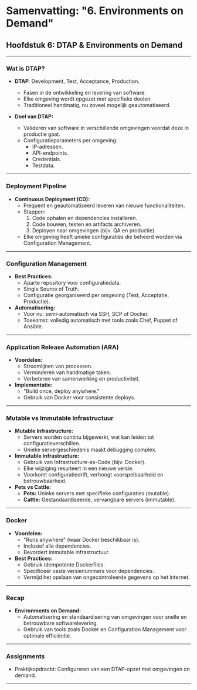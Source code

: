 # Samenvatting: "6. Environments on Demand"

## Hoofdstuk 6: DTAP & Environments on Demand

---

### Wat is DTAP?
- **DTAP**: Development, Test, Acceptance, Production.
  - Fasen in de ontwikkeling en levering van software.
  - Elke omgeving wordt opgezet met specifieke doelen.
  - Traditioneel handmatig, nu zoveel mogelijk geautomatiseerd.

- **Doel van DTAP:**
  - Valideren van software in verschillende omgevingen voordat deze in productie gaat.
  - Configuratieparameters per omgeving:
    - IP-adressen.
    - API-endpoints.
    - Credentials.
    - Testdata.

---

### Deployment Pipeline
- **Continuous Deployment (CD):**
  - Frequent en geautomatiseerd leveren van nieuwe functionaliteiten.
  - Stappen:
    1. Code ophalen en dependencies installeren.
    2. Code bouwen, testen en artifacts archiveren.
    3. Deployen naar omgevingen (bijv. QA en productie).
  - Elke omgeving heeft unieke configuraties die beheerd worden via Configuration Management.

---

### Configuration Management
- **Best Practices:**
  - Aparte repository voor configuratiedata.
  - Single Source of Truth.
  - Configuratie georganiseerd per omgeving (Test, Acceptatie, Productie).
- **Automatisering:**
  - Voor nu: semi-automatisch via SSH, SCP of Docker.
  - Toekomst: volledig automatisch met tools zoals Chef, Puppet of Ansible.

---

### Application Release Automation (ARA)
- **Voordelen:**
  - Stroomlijnen van processen.
  - Verminderen van handmatige taken.
  - Verbeteren van samenwerking en productiviteit.
- **Implementatie:**
  - "Build once, deploy anywhere."
  - Gebruik van Docker voor consistente deploys.

---

### Mutable vs Immutable Infrastructuur
- **Mutable Infrastructure:**
  - Servers worden continu bijgewerkt, wat kan leiden tot configuratieverschillen.
  - Unieke servergeschiedenis maakt debugging complex.
- **Immutable Infrastructure:**
  - Gebruik van Infrastructure-as-Code (bijv. Docker).
  - Elke wijziging resulteert in een nieuwe versie.
  - Voorkomt configuratiedrift, verhoogt voorspelbaarheid en betrouwbaarheid.
- **Pets vs Cattle:**
  - **Pets:** Unieke servers met specifieke configuraties (mutable).
  - **Cattle:** Gestandaardiseerde, vervangbare servers (immutable).

---

### Docker
- **Voordelen:**
  - "Runs anywhere" (waar Docker beschikbaar is).
  - Inclusief alle dependencies.
  - Bevordert immutable infrastructuur.
- **Best Practices:**
  - Gebruik idempotente Dockerfiles.
  - Specificeer vaste versienummers voor dependencies.
  - Vermijd het opslaan van ongecontroleerde gegevens op het internet.

---

### Recap
- **Environments on Demand:**
  - Automatisering en standaardisering van omgevingen voor snelle en betrouwbare softwarelevering.
  - Gebruik van tools zoals Docker en Configuration Management voor optimale efficiëntie.

---

### Assignments
- Praktijkopdracht: Configureren van een DTAP-opzet met omgevingen on demand.

---
